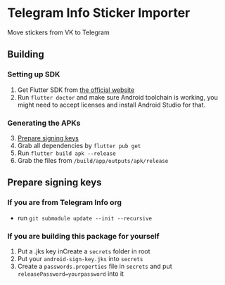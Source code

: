 # Telegram Info Sticker Importer
Move stickers from VK to Telegram

## Building
### Setting up SDK
1. Get Flutter SDK from [the official website](https://flutter.dev/docs/get-started/install)
2. Run `flutter doctor` and make sure Android toolchain is working, you might need to accept licenses and install Android Studio for that. 

### Generating the APKs
3. [Prepare signing keys](#prepare-signing-keys)
4. Grab all dependencies by `flutter pub get`
5. Run `flutter build apk --release`
6. Grab the files from `/build/app/outputs/apk/release`

## Prepare signing keys
### If you are from Telegram Info org
- run `git submodule update --init --recursive`

### If you are building this package for yourself
1. Put a .jks key inCreate a `secrets` folder in root
2. Put your `android-sign-key.jks` into `secrets`
3. Create a `passwords.properties` file in `secrets` and put `releasePassword=yourpassword` into it
